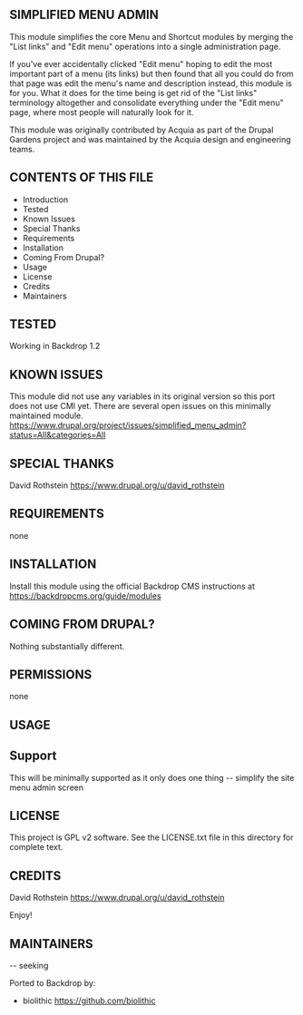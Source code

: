 SIMPLIFIED MENU ADMIN
---------------------

This module simplifies the core Menu and Shortcut modules by merging the "List links" and "Edit menu" operations into a single administration page.

If you've ever accidentally clicked "Edit menu" hoping to edit the most important part of a menu (its links) but then found that all you could do from that page was edit the menu's name and description instead, this module is for you. What it does for the time being is get rid of the "List links" terminology altogether and consolidate everything under the "Edit menu" page, where most people will naturally look for it.

This module was originally contributed by Acquia as part of the Drupal Gardens project and was maintained by the Acquia design and engineering teams.

CONTENTS OF THIS FILE
---------------------

 - Introduction
 - Tested
 - Known Issues
 - Special Thanks
 - Requirements
 - Installation
 - Coming From Drupal?
 - Usage
 - License
 - Credits
 - Maintainers

TESTED
-----

Working in Backdrop 1.2

KNOWN ISSUES
---------------------

This module did not use any variables in its original version so this port does not use CMI yet.
There are several open issues on this minimally maintained module.
https://www.drupal.org/project/issues/simplified_menu_admin?status=All&categories=All

SPECIAL THANKS
--------------

David Rothstein https://www.drupal.org/u/david_rothstein

REQUIREMENTS
------------

none

INSTALLATION
------------

Install this module using the official Backdrop CMS instructions at https://backdropcms.org/guide/modules

COMING FROM DRUPAL?
-------------------

Nothing substantially different.

PERMISSIONS
------------

none


USAGE
-----



Support
-------

This will be minimally supported as it only does one thing -- simplify the site menu admin screen

LICENSE
-------

This project is GPL v2 software. See the LICENSE.txt file in this directory for complete text.

CREDITS
-----------

David Rothstein https://www.drupal.org/u/david_rothstein

Enjoy!

MAINTAINERS
-----------

-- seeking

Ported to Backdrop by:

 - biolithic <https://github.com/biolithic>
